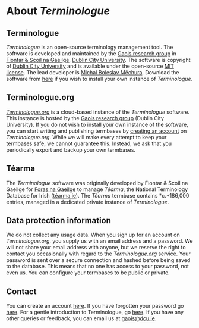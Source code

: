 # About *Terminologue*

## Terminologue

*Terminologue* is an open-source terminology management tool. The software is developed and maintained by the [Gaois research group](https://www.gaois.ie/en/) in [Fiontar & Scoil na Gaeilge](https://www.dcu.ie/fiontar_scoilnagaeilge/gaeilge/index.shtml), [Dublin City University](https://www.dcu.ie/). The software is copyright of [Dublin City University](https://www.dcu.ie/) and is available under the open-source [MIT license](https://opensource.org/licenses/MIT). The lead developer is [Michal Boleslav Měchura](https://michmech.github.io/). Download the software from [here](https://github.com/gaois/terminologue) if you wish to install your own instance of *Terminologue*.

## Terminologue.org

*[Terminologue.org](https://www.terminologue.org/)* is a cloud-based instance of the *Terminologue* software. This instance is hosted by the [Gaois research group](https://www.gaois.ie/en/) (Dublin City University). If you do not wish to install your own instance of the software, you can start writing and publishing termbases by [creating an account](/signup/) on *Terminologue.org*. While we will make every attempt to keep your termbases safe, we cannot guarantee this. Instead, we ask that you periodically export and backup your own termbases.

## Téarma

The *Terminologue* software was originally developed by Fiontar & Scoil na Gaeilge for [Foras na Gaeilge](https://www.forasnagaeilge.ie/) to manage *Téarma*, the National Terminology Database for Irish ([téarma.ie](https://www.tearma.ie/)). The *Téarma* termbase contains *c.*186,000 entries, managed in a dedicated private instance of *Terminologue*.

## Data protection information

We do not collect any usage data. When you sign up for an account on *Terminologue.org*, you supply us with an email address and a password. We will not share your email address with anyone, but we reserve the right to contact you occasionally with regard to the *Terminologue.org* service. Your password is sent over a secure connection and hashed before being saved to the database. This means that no one has access to your password, not even us. You can configure your termbases to be public or private.

## Contact

You can create an account [here](/signup/). If you have forgotten your password go [here](/forgotpwd/). For a gentle introduction to Terminologue, go [here](/docs/intro/). If you have any other queries or feedback, you can email us at <gaois@dcu.ie>.
